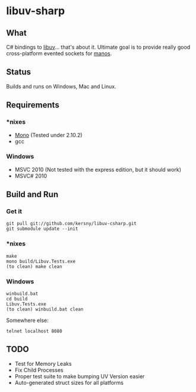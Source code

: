 libuv-sharp
==========

What
----

C# bindings to [libuv][0]... that's about it. Ultimate goal is to provide really good cross-platform evented sockets for [manos][1].

Status
-----

Builds and runs on Windows, Mac and Linux.

Requirements
------------

### *nixes

* [Mono][2] (Tested under 2.10.2)
* gcc

### Windows

* MSVC 2010 (Not tested with the express edition, but it should work)
* MSVC# 2010

Build and Run
-------------

### Get it

	git pull git://github.com/kersny/libuv-csharp.git
	git submodule update --init

### *nixes

	make
	mono build/Libuv.Tests.exe
	(to clean) make clean

### Windows

	winbuild.bat
	cd build
	Libuv.Tests.exe
	(to clean) winbuild.bat clean



Somewhere else:

	telnet localhost 8080


TODO
----

* Test for Memory Leaks
* Fix Child Processes
* Proper test suite to make bumping UV Version easier
* Auto-generated struct sizes for all platforms

[0]: https://www.github.com/joyent/libuv
[1]: https://www.github.com/jacksonh/manos
[2]: http://www.go-mono.com/mono-downloads/download.html
